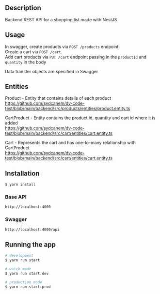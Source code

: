 ## Description

Backend REST API for a shopping list made with NestJS

## Usage

In swagger, create products via `POST /products` endpoint.  
Create a cart via `POST /cart`.   
Add cart products via `PUT /cart` endpoint passing in the `productId` and `quantity` in the body

Data transfer objects are specified in Swagger

## Entities

Product - Entity that contains details of each product  
https://github.com/sydcanem/dv-code-test/blob/main/backend/src/products/entities/product.entity.ts

CartProduct - Entity contains the product id, quantity and cart id where it is added  
https://github.com/sydcanem/dv-code-test/blob/main/backend/src/cart/entities/cart.entity.ts

Cart - Represents the cart and has one-to-many relationship with CartProduct  
https://github.com/sydcanem/dv-code-test/blob/main/backend/src/cart/entities/cart.entity.ts

## Installation

```bash
$ yarn install
```
### Base API

```bash
http://localhost:4000
```

### Swagger

```bash
http://localhost:4000/api
```

## Running the app

```bash
# development
$ yarn run start

# watch mode
$ yarn run start:dev

# production mode
$ yarn run start:prod
```


